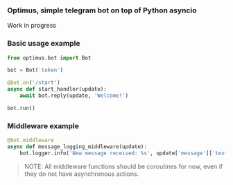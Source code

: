 ### Optimus, simple telegram bot on top of Python asyncio

Work in progress


### Basic usage example

```python
from optimus.bot import Bot

bot = Bot('token')

@bot.on('/start')
async def start_handler(update):
    await bot.reply(update, 'Welcome!')

bot.run()
```


### Middleware example

```python
@bot.middleware
async def message_logging_middleware(update):
    bot.logger.info('New message received: %s', update['message']['text'])
```

> NOTE: All middleware functions should be coroutines for now, even if they do not have asynchronous actions.